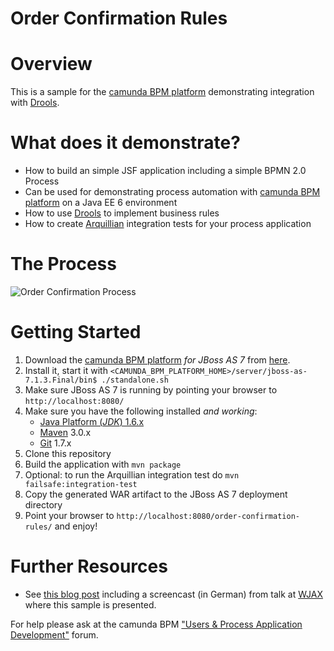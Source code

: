 Order Confirmation Rules
========================

# Overview

This is a sample for the [camunda BPM platform](http://camunda.org/) demonstrating integration with [Drools](http://www.jboss.org/drools/).

# What does it demonstrate?

* How to build an simple JSF application including a simple BPMN 2.0 Process
* Can be used for demonstrating process automation with [camunda BPM platform](http://camunda.org/) on a Java EE 6 environment
* How to use [Drools](http://www.jboss.org/drools/) to implement business rules
* How to create [Arquillian](http://arquillian.org) integration tests for your process application

# The Process

![Order Confirmation Process][1]

# Getting Started

1. Download the [camunda BPM platform](http://camunda.org/) *for JBoss AS 7* from [here](http://camunda.org/download.html).
1. Install it, start it with `<CAMUNDA_BPM_PLATFORM_HOME>/server/jboss-as-7.1.3.Final/bin$ ./standalone.sh`
1. Make sure JBoss AS 7 is running by pointing your browser to `http://localhost:8080/`
1. Make sure you have the following installed *and working*:
    * [Java Platform (*JDK*) 1.6.x](http://www.oracle.com/technetwork/java/javase/downloads/index.html)
    * [Maven](http://maven.apache.org/) 3.0.x
    * [Git](http://git-scm.com/) 1.7.x
1. Clone this repository
1. Build the application with `mvn package`
1. Optional: to run the Arquillian integration test do `mvn failsafe:integration-test`
1. Copy the generated WAR artifact to the JBoss AS 7 deployment directory
1. Point your browser to `http://localhost:8080/order-confirmation-rules/` and enjoy!

# Further Resources

* See [this blog post](http://www.bpm-guide.de/2011/11/14/activiti-drools-wjax-2011/) including a screencast (in German) from talk at [WJAX](http://jax.de/) where this sample is presented.

For help please ask at the camunda BPM ["Users & Process Application Development"](http://camunda.org/community/forum.html) forum.

[1]: https://raw.github.com/rafacm/camunda-outer-space-demos/migrate-order-confirmation-rules-demo/order-confirmation-rules/src/main/resources/OrderConfirmation.png
